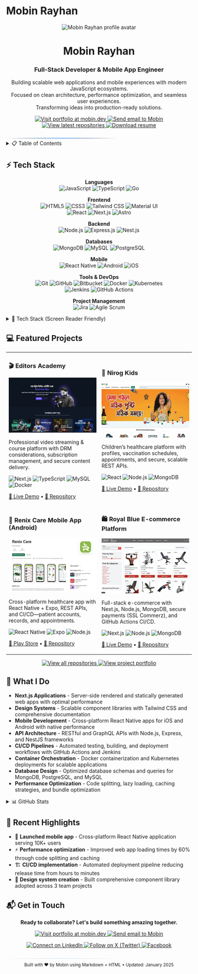 # Mobin Rayhan

<div align="center">

<picture>
  <source media="(prefers-color-scheme: dark)" srcset="https://avatars.githubusercontent.com/u/158156914?v=4">
  <source media="(prefers-color-scheme: light)" srcset="https://avatars.githubusercontent.com/u/158156914?v=4">
  <img width="120" height="120" alt="Mobin Rayhan profile avatar" src="https://avatars.githubusercontent.com/u/158156914?v=4">
</picture>
<!-- TODO: replace with actual profile image URL -->

<h1>Mobin Rayhan</h1>
<h3>Full-Stack Developer & Mobile App Engineer</h3>

<p>Building scalable web applications and mobile experiences with modern JavaScript ecosystems.<br>
Focused on clean architecture, performance optimization, and seamless user experiences.<br>
Transforming ideas into production-ready solutions.</p>

<p>
  <a href="https://mobin.dev/" target="_blank">
    <img src="https://img.shields.io/badge/Portfolio-0B0B0B?style=for-the-badge&logo=safari&logoColor=4da3ff" alt="Visit portfolio at mobin.dev">
  </a>
  <a href="mailto:rayhanuddinmobin2006@gmail.com" target="_blank">
    <img src="https://img.shields.io/badge/Email-0B0B0B?style=for-the-badge&logo=gmail&logoColor=4da3ff" alt="Send email to Mobin">
  </a>
  <a href="https://github.com/mobinrayhan?tab=repositories&sort=updated" target="_blank">
    <img src="https://img.shields.io/badge/Latest_Work-0B0B0B?style=for-the-badge&logo=github&logoColor=4da3ff" alt="View latest repositories">
  </a>
  <a href="https://drive.google.com/uc?export=download&id=1rq3jyxSoZHaBbCghYaEKA99FZk8L74fV" target="_blank">
    <img src="https://img.shields.io/badge/Resume-0B0B0B?style=for-the-badge&logo=readthedocs&logoColor=4da3ff" alt="Download resume">
  </a>
</p>

</div>

<img src="data:image/svg+xml,%3Csvg xmlns='http://www.w3.org/2000/svg' width='100%25' height='2'%3E%3Cdefs%3E%3ClinearGradient id='grad' x1='0%25' y1='0%25' x2='100%25' y2='0%25'%3E%3Cstop offset='0%25' style='stop-color:%23111113;stop-opacity:0' /%3E%3Cstop offset='50%25' style='stop-color:%234da3ff;stop-opacity:0.8' /%3E%3Cstop offset='100%25' style='stop-color:%23111113;stop-opacity:0' /%3E%3C/linearGradient%3E%3C/defs%3E%3Crect width='100%25' height='2' fill='url(%23grad)' /%3E%3C/svg%3E" alt="Gradient divider">

<details>
<summary>📋 Table of Contents</summary>

- [⚡ Tech Stack](#-tech-stack)
- [💻 Featured Projects](#-featured-projects)
- [🚀 What I Do](#-what-i-do)
- [📊 GitHub Stats](#-github-stats)
- [🎯 Recent Highlights](#-recent-highlights)
- [📬 Get in Touch](#-get-in-touch)

</details>

## ⚡ Tech Stack

<div align="center">

**Languages**
<br>
<img src="https://img.shields.io/badge/JavaScript-F7DF1E?style=for-the-badge&logo=javascript&labelColor=0B0B0B&logoColor=F7DF1E" alt="JavaScript">
<img src="https://img.shields.io/badge/TypeScript-3178C6?style=for-the-badge&logo=typescript&labelColor=0B0B0B&logoColor=3178C6" alt="TypeScript">
<img src="https://img.shields.io/badge/Go-3178C6?style=for-the-badge&logo=go&labelColor=0B0B0B&logoColor=3178C6" alt="Go">

**Frontend**
<br>
<img src="https://img.shields.io/badge/HTML5-E34F26?style=for-the-badge&logo=html5&labelColor=0B0B0B&logoColor=E34F26" alt="HTML5">
<img src="https://img.shields.io/badge/CSS3-1572B6?style=for-the-badge&logo=css3&labelColor=0B0B0B&logoColor=1572B6" alt="CSS3">
<img src="https://img.shields.io/badge/Tailwind_CSS-38B2AC?style=for-the-badge&logo=tailwind-css&labelColor=0B0B0B&logoColor=38B2AC" alt="Tailwind CSS">
<img src="https://img.shields.io/badge/Material_UI-007FFF?style=for-the-badge&logo=mui&labelColor=0B0B0B&logoColor=007FFF" alt="Material UI">
<br>
<img src="https://img.shields.io/badge/React-61DAFB?style=for-the-badge&logo=react&labelColor=0B0B0B&logoColor=61DAFB" alt="React">
<img src="https://img.shields.io/badge/Next.js-000000?style=for-the-badge&logo=nextdotjs&labelColor=0B0B0B&logoColor=ffffff" alt="Next.js">
<img src="https://img.shields.io/badge/Astro-BC52EE?style=for-the-badge&logo=astro&labelColor=0B0B0B&logoColor=BC52EE" alt="Astro">

**Backend**
<br>
<img src="https://img.shields.io/badge/Node.js-339933?style=for-the-badge&logo=nodedotjs&labelColor=0B0B0B&logoColor=339933" alt="Node.js">
<img src="https://img.shields.io/badge/Express.js-000000?style=for-the-badge&logo=express&labelColor=0B0B0B&logoColor=ffffff" alt="Express.js">
<img src="https://img.shields.io/badge/Nest.js-E0234E?style=for-the-badge&logo=nestjs&labelColor=0B0B0B&logoColor=E0234E" alt="Nest.js">

**Databases**
<br>
<img src="https://img.shields.io/badge/MongoDB-47A248?style=for-the-badge&logo=mongodb&labelColor=0B0B0B&logoColor=47A248" alt="MongoDB">
<img src="https://img.shields.io/badge/MySQL-4479A1?style=for-the-badge&logo=mysql&labelColor=0B0B0B&logoColor=4479A1" alt="MySQL">
<img src="https://img.shields.io/badge/PostgreSQL-4169E1?style=for-the-badge&logo=postgresql&labelColor=0B0B0B&logoColor=4169E1" alt="PostgreSQL">

**Mobile**
<br>
<img src="https://img.shields.io/badge/React_Native-61DAFB?style=for-the-badge&logo=react&labelColor=0B0B0B&logoColor=61DAFB" alt="React Native">
<img src="https://img.shields.io/badge/Android-3DDC84?style=for-the-badge&logo=android&labelColor=0B0B0B&logoColor=3DDC84" alt="Android">
<img src="https://img.shields.io/badge/iOS-000000?style=for-the-badge&logo=ios&labelColor=0B0B0B&logoColor=ffffff" alt="iOS">

**Tools & DevOps**
<br>
<img src="https://img.shields.io/badge/Git-F05032?style=for-the-badge&logo=git&labelColor=0B0B0B&logoColor=F05032" alt="Git">
<img src="https://img.shields.io/badge/GitHub-181717?style=for-the-badge&logo=github&labelColor=0B0B0B&logoColor=ffffff" alt="GitHub">
<img src="https://img.shields.io/badge/Bitbucket-0747a6?style=for-the-badge&logo=bitbucket&labelColor=0B0B0B&logoColor=0747a6" alt="Bitbucket">
<img src="https://img.shields.io/badge/Docker-2496ED?style=for-the-badge&logo=docker&labelColor=0B0B0B&logoColor=2496ED" alt="Docker">
<img src="https://img.shields.io/badge/Kubernetes-326CE5?style=for-the-badge&logo=kubernetes&labelColor=0B0B0B&logoColor=326CE5" alt="Kubernetes">
<br>
<img src="https://img.shields.io/badge/Jenkins-D24939?style=for-the-badge&logo=jenkins&labelColor=0B0B0B&logoColor=D24939" alt="Jenkins">
<img src="https://img.shields.io/badge/GitHub_Actions-2088FF?style=for-the-badge&logo=github-actions&labelColor=0B0B0B&logoColor=2088FF" alt="GitHub Actions">

**Project Management**
<br>
<img src="https://img.shields.io/badge/Jira-0052CC?style=for-the-badge&logo=jira&labelColor=0B0B0B&logoColor=0052CC" alt="Jira">
<img src="https://img.shields.io/badge/Agile_Scrum-4285F4?style=for-the-badge&logo=scrumalliance&labelColor=0B0B0B&logoColor=4285F4" alt="Agile Scrum">

</div>

<details>
<summary>📱 Tech Stack (Screen Reader Friendly)</summary>

**Languages:** Javascript, Typescript, Go  
**Frontend:** HTML5, CSS3, Tailwind CSS, Material UI, React, Next.js, Astro  
**Backend:** Node.js, Express.js, Nest.js  
**Databases:** MongoDB, MySQL, PostgreSQL  
**Mobile:** React Native (Android, iOS)  
**Tools:** Git, GitHub, Bitbucket, Docker, Kubernetes, Jenkins, GitHub Actions  
**Management:** Jira, Agile (Scrum, Kanban)

</details>

## 💻 Featured Projects

<table>
<tr>
<td width="50%">

### 🎬 Editors Academy

<picture>
  <source media="(prefers-color-scheme: dark)" srcset="https://raw.githubusercontent.com/mobinrayhan/mobinrayhan/refs/heads/main/editors-academy.webp">
  <img src="https://raw.githubusercontent.com/mobinrayhan/mobinrayhan/refs/heads/main/editors-academy.webp" alt="Editors Academy screenshot showing streaming platform dashboard">
</picture>

Professional video streaming & course platform with DRM considerations, subscription management, and secure content delivery.

<p>
<img src="https://img.shields.io/badge/Next.js-000000?style=flat-square&logo=nextdotjs&logoColor=white" alt="Next.js">
<img src="https://img.shields.io/badge/TypeScript-3178C6?style=flat-square&logo=typescript&logoColor=white" alt="TypeScript">
<img src="https://img.shields.io/badge/MySQL-4479A1?style=flat-square&logo=mysql&logoColor=white" alt="MySQL">
<img src="https://img.shields.io/badge/Docker-2496ED?style=flat-square&logo=docker&logoColor=white" alt="Docker">
</p>

[🔗 Live Demo](https://editors.academy) • [📁 Repository](https://mobin.dev/projects/editors-academy)

</td>
<td width="50%">

### 🧒 Nirog Kids

<picture>
  <source media="(prefers-color-scheme: dark)" srcset="https://raw.githubusercontent.com/mobinrayhan/mobinrayhan/refs/heads/main/nirog-kids.webp">
  <img src="https://raw.githubusercontent.com/mobinrayhan/mobinrayhan/refs/heads/main/nirog-kids.webp" alt="Nirog Kids screenshot showing healthcare management features">
</picture>

Children’s healthcare platform with profiles, vaccination schedules, appointments, and secure, scalable REST APIs.

<p>
<img src="https://img.shields.io/badge/React-61DAFB?style=flat-square&logo=react&logoColor=black" alt="React">
<img src="https://img.shields.io/badge/Node.js-339933?style=flat-square&logo=nodedotjs&logoColor=white" alt="Node.js">
<img src="https://img.shields.io/badge/MongoDB-47A248?style=flat-square&logo=mongodb&logoColor=white" alt="MongoDB">
</p>

[🔗 Live Demo](https://nirogkids.com) • [📁 Repository](https://mobin.dev/projects/nirog-kids-mobile-app)

</td>
</tr>
<tr>
<td width="50%">

### 📱 Renix Care Mobile App (Android)

<picture>
  <source media="(prefers-color-scheme: dark)" srcset="https://raw.githubusercontent.com/mobinrayhan/mobinrayhan/refs/heads/main/renix-care-app.webp">
  <img src="https://raw.githubusercontent.com/mobinrayhan/mobinrayhan/refs/heads/main/renix-care-app.webp" alt="Renix Care Android app screenshot showing patient features">
</picture>

Cross-platform healthcare app with React Native + Expo, REST APIs, and CI/CD—patient accounts, records, and appointments.

<p>
<img src="https://img.shields.io/badge/React_Native-61DAFB?style=flat-square&logo=react&logoColor=black" alt="React Native">
<img src="https://img.shields.io/badge/Expo-000020?style=flat-square&logo=expo&logoColor=white" alt="Expo">
<img src="https://img.shields.io/badge/Node.js-339933?style=flat-square&logo=nodedotjs&logoColor=white" alt="Node.js">
</p>

[🔗 Play Store](https://play.google.com/store/apps/details?id=com.renixcare.renixapp&hl=en&pli=1) • [📁 Repository](https://mobin.dev/projects/renix-care-mobile-app)

</td>
<td width="50%">

### 🛍️ Royal Blue E-commerce Platform

<picture>
  <source media="(prefers-color-scheme: dark)" srcset="https://raw.githubusercontent.com/mobinrayhan/mobinrayhan/refs/heads/main/royal-blue%20copy.webp">
  <img src="https://raw.githubusercontent.com/mobinrayhan/mobinrayhan/refs/heads/main/royal-blue.webp" alt="Royal Blue e-commerce screenshot showing storefront">
</picture>

Full-stack e-commerce with Next.js, Node.js, MongoDB, secure payments (SSL Commerz), and GitHub Actions CI/CD.

<p>
<img src="https://img.shields.io/badge/Next.js-000000?style=flat-square&logo=nextdotjs&logoColor=white" alt="Next.js">
<img src="https://img.shields.io/badge/Node.js-339933?style=flat-square&logo=nodedotjs&logoColor=white" alt="Node.js">
<img src="https://img.shields.io/badge/MongoDB-47A248?style=flat-square&logo=mongodb&logoColor=white" alt="MongoDB">
</p>

[🔗 Live Demo](https://royalblue.com.bd) • [📁 Repository](https://mobin.dev/projects/royal-blue)

</td>
</tr>
</table>


<div align="center">
<p>
<a href="https://github.com/mobinrayhan?tab=repositories&sort=updated" target="_blank">
  <img src="https://img.shields.io/badge/See_More_Projects-4da3ff?style=for-the-badge&logo=github&logoColor=white" alt="View all repositories">
</a>
<a href="https://mobin.dev/projects" target="_blank">
  <img src="https://img.shields.io/badge/Portfolio_Gallery-4da3ff?style=for-the-badge&logo=safari&logoColor=white" alt="View project portfolio">
</a>
</p>
</div>

## 🚀 What I Do

- **Next.js Applications** - Server-side rendered and statically generated web apps with optimal performance
- **Design Systems** - Scalable component libraries with Tailwind CSS and comprehensive documentation
- **Mobile Development** - Cross-platform React Native apps for iOS and Android with native performance
- **API Architecture** - RESTful and GraphQL APIs with Node.js, Express, and NestJS frameworks  
- **CI/CD Pipelines** - Automated testing, building, and deployment workflows with GitHub Actions and Jenkins
- **Container Orchestration** - Docker containerization and Kubernetes deployments for scalable applications
- **Database Design** - Optimized database schemas and queries for MongoDB, PostgreSQL, and MySQL
- **Performance Optimization** - Code splitting, lazy loading, caching strategies, and bundle optimization

<details>
<summary>📊 GitHub Stats</summary>
<div align="center">

<picture>
  <source media="(prefers-color-scheme: dark)" srcset="https://github-readme-stats.vercel.app/api?username=mobinrayhan&show_icons=true&theme=transparent&title_color=4da3ff&text_color=ffffff&icon_color=4da3ff&border_color=111113&bg_color=0B0B0B">
  <img src="https://github-readme-stats.vercel.app/api?username=mobinrayhan&show_icons=true&theme=default" alt="GitHub statistics for Mobin Rayhan">
</picture>

<picture>
  <source media="(prefers-color-scheme: dark)" srcset="https://streak-stats.demolab.com?user=mobinrayhan&theme=transparent&background=0B0B0B&border=111113&ring=4da3ff&fire=4da3ff&currStreakLabel=4da3ff&sideNums=ffffff&sideLabels=ffffff&currStreakNum=ffffff&dates=ffffff">
  <img src="https://streak-stats.demolab.com?user=mobinrayhan&theme=default" alt="GitHub streak statistics for Mobin Rayhan">
</picture>

<picture>
  <source media="(prefers-color-scheme: dark)" srcset="https://github-readme-stats.vercel.app/api/top-langs/?username=mobinrayhan&layout=compact&theme=transparent&title_color=4da3ff&text_color=ffffff&border_color=111113&bg_color=0B0B0B">
  <img src="https://github-readme-stats.vercel.app/api/top-langs/?username=mobinrayhan&layout=compact&theme=default" alt="Most used programming languages by Mobin Rayhan">
</picture>


</div>
</details>

## 🎯 Recent Highlights

<!-- TODO: Replace with actual recent work and achievements -->
- 🚀 **Launched mobile app** - Cross-platform React Native application serving 10K+ users
- ⚡ **Performance optimization** - Improved web app loading times by 60% through code splitting and caching
- 🏗️ **CI/CD implementation** - Automated deployment pipeline reducing release time from hours to minutes  
- 📱 **Design system creation** - Built comprehensive component library adopted across 3 team projects

## 📬 Get in Touch

<div align="center">

**Ready to collaborate? Let's build something amazing together.**

<p>
<a href="https://mobin.dev/" target="_blank">
  <img src="https://img.shields.io/badge/Portfolio-Visit_My_Work-4da3ff?style=for-the-badge&logo=safari&logoColor=white" alt="Visit portfolio at mobin.dev">
</a>
<a href="mailto:rayhanuddinmobin2006@gmail.com" target="_blank">
  <img src="https://img.shields.io/badge/Email-Let's_Connect-4da3ff?style=for-the-badge&logo=gmail&logoColor=white" alt="Send email to Mobin">
</a>
</p>

<p>
<a href="https://www.linkedin.com/in/rayhanuddinmobin" target="_blank">
  <img src="https://img.shields.io/badge/LinkedIn-Professional_Network-0077B5?style=for-the-badge&logo=linkedin&logoColor=white" alt="Connect on LinkedIn">
</a>
<a href="https://x.com/MobinRayhan" target="_blank">
  <img src="https://img.shields.io/badge/X-Follow_Updates-000000?style=for-the-badge&logo=x&logoColor=white" alt="Follow on X (Twitter)">
</a>
<a href="https://facebook.com/rayhanuddinmobin" target="_blank">
  <img src="https://img.shields.io/badge/Facebook-1877F2?style=for-the-badge&logo=facebook&logoColor=white" alt="Facebook" />
</a>
</p>

</div>

<img src="data:image/svg+xml,%3Csvg xmlns='http://www.w3.org/2000/svg' width='100%25' height='1'%3E%3Cdefs%3E%3ClinearGradient id='footerGrad' x1='0%25' y1='0%25' x2='100%25' y2='0%25'%3E%3Cstop offset='0%25' style='stop-color:%23111113;stop-opacity:0' /%3E%3Cstop offset='50%25' style='stop-color:%234da3ff;stop-opacity:0.3' /%3E%3Cstop offset='100%25' style='stop-color:%23111113;stop-opacity:0' /%3E%3C/linearGradient%3E%3C/defs%3E%3Crect width='100%25' height='1' fill='url(%23footerGrad)' /%3E%3C/svg%3E" alt="Footer gradient divider">

<div align="center">
<sub>Built with ❤️ by Mobin using Markdown + HTML • Updated: January 2025</sub>
</div>
